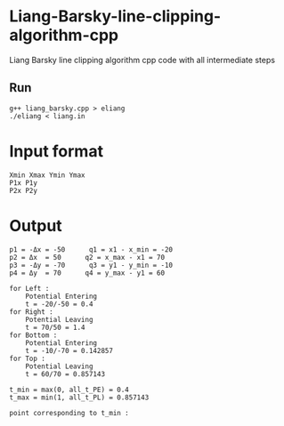 # Liang-Barsky-line-clipping-algorithm-cpp
Liang Barsky line clipping algorithm cpp code with all intermediate steps

## Run
```
g++ liang_barsky.cpp > eliang
./eliang < liang.in
```

# Input format
```
Xmin Xmax Ymin Ymax
P1x P1y
P2x P2y
```

# Output
```
p1 = -Δx = -50      q1 = x1 - x_min = -20
p2 = Δx  = 50      q2 = x_max - x1 = 70
p3 = -Δy = -70      q3 = y1 - y_min = -10
p4 = Δy  = 70      q4 = y_max - y1 = 60

for Left : 
	Potential Entering
	t = -20/-50 = 0.4
for Right : 
	Potential Leaving
	t = 70/50 = 1.4
for Bottom : 
	Potential Entering
	t = -10/-70 = 0.142857
for Top : 
	Potential Leaving
	t = 60/70 = 0.857143

t_min = max(0, all_t_PE) = 0.4
t_max = min(1, all_t_PL) = 0.857143

point corresponding to t_min :
```
